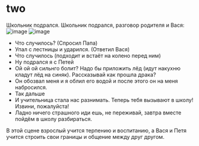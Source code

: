 # two
Школьник подрался.
Школьник подрался, разговор родителя и Вася:        ![image](https://github.com/user-attachments/assets/261a77eb-fb51-4fa5-9757-ae392e49668f)      ![image](https://github.com/user-attachments/assets/0367a6ac-b05a-41c3-b373-33c0217b3ed6)












- Что случилось? (Спросил Папа)    
- Упал с лестницы и ударился. (Ответил Вася)
- Что случилось (подходит и встаёт на колено перед ним)
- Ну подрался я с Петей
- Ой ой ой сильнго болит? Надо бы приложить лёд (идут накухню кладут лёд на синяк). Рассказывай как прошла драка?
- Он обозвал меня и я облил его водой и после этого он на меня набросился.
- Так дальше
- И учительница стала нас разнимать. Теперь тебя вызывают в школу! Извини, пожалуйста!
- Ладно ничего страшного иди ешь, не переживай, завтра вместе пойдём в школу разбираться.

В этой сцене взрослый учится терпению и воспитанию, а Вася и Петя учится строить свои границы и общение между друг другом.

